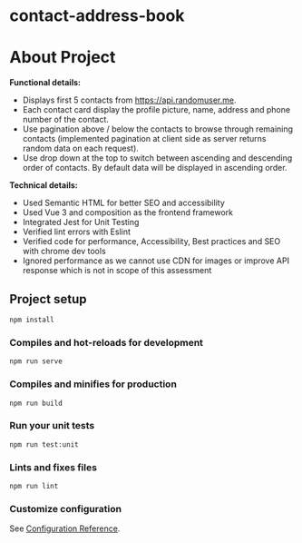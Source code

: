 # contact-address-book

# About Project

**Functional details:**
- Displays first 5 contacts from https://api.randomuser.me.
- Each contact card display the profile picture, name, address and phone number of the contact.
- Use pagination above / below the contacts to browse through remaining contacts (implemented pagination at client side as server returns random data on each request).
- Use drop down at the top to switch between ascending and descending order of contacts. By default data will be displayed in ascending order.

**Technical details:**
- Used Semantic HTML for better SEO and accessibility
- Used Vue 3 and composition as the frontend framework
- Integrated Jest for Unit Testing
- Verified lint errors with Eslint
- Verified code for performance, Accessibility, Best practices and SEO with chrome dev tools
- Ignored performance as we cannot use CDN for images or improve API response which is not in scope of this assessment

## Project setup

```
npm install
```

### Compiles and hot-reloads for development

```
npm run serve
```

### Compiles and minifies for production

```
npm run build
```

### Run your unit tests

```
npm run test:unit
```

### Lints and fixes files

```
npm run lint
```

### Customize configuration

See [Configuration Reference](https://cli.vuejs.org/config/).
